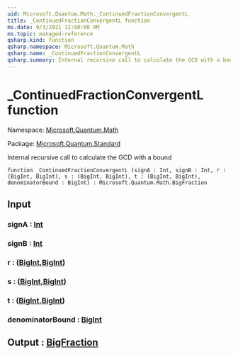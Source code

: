 ```yaml
---
uid: Microsoft.Quantum.Math._ContinuedFractionConvergentL
title: _ContinuedFractionConvergentL function
ms.date: 9/3/2021 12:00:00 AM
ms.topic: managed-reference
qsharp.kind: function
qsharp.namespace: Microsoft.Quantum.Math
qsharp.name: _ContinuedFractionConvergentL
qsharp.summary: Internal recursive call to calculate the GCD with a bound
---
```


# _ContinuedFractionConvergentL function

Namespace: [Microsoft.Quantum.Math](xref:Microsoft.Quantum.Math)

Package: [Microsoft.Quantum.Standard](https://nuget.org/packages/Microsoft.Quantum.Standard)


Internal recursive call to calculate the GCD with a bound

```qsharp
function _ContinuedFractionConvergentL (signA : Int, signB : Int, r : (BigInt, BigInt), s : (BigInt, BigInt), t : (BigInt, BigInt), denominatorBound : BigInt) : Microsoft.Quantum.Math.BigFraction
```


## Input

### signA : [Int](xref:microsoft.quantum.qsharp.valueliterals#int-literals)




### signB : [Int](xref:microsoft.quantum.qsharp.valueliterals#int-literals)




### r : ([BigInt](xref:microsoft.quantum.qsharp.valueliterals#bigint-literals),[BigInt](xref:microsoft.quantum.qsharp.valueliterals#bigint-literals))




### s : ([BigInt](xref:microsoft.quantum.qsharp.valueliterals#bigint-literals),[BigInt](xref:microsoft.quantum.qsharp.valueliterals#bigint-literals))




### t : ([BigInt](xref:microsoft.quantum.qsharp.valueliterals#bigint-literals),[BigInt](xref:microsoft.quantum.qsharp.valueliterals#bigint-literals))




### denominatorBound : [BigInt](xref:microsoft.quantum.qsharp.valueliterals#bigint-literals)





## Output : [BigFraction](xref:Microsoft.Quantum.Math.BigFraction)

